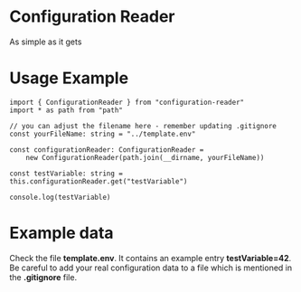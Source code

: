 # Configuration Reader
As simple as it gets

# Usage Example
    import { ConfigurationReader } from "configuration-reader"
    import * as path from "path"
    
    // you can adjust the filename here - remember updating .gitignore
    const yourFileName: string = "../template.env"

    const configurationReader: ConfigurationReader = 
        new ConfigurationReader(path.join(__dirname, yourFileName))

    const testVariable: string = this.configurationReader.get("testVariable")

    console.log(testVariable)

# Example data
Check the file **template.env**. It contains an example entry **testVariable=42**.
Be careful to add your real configuration data to a file which is mentioned in the **.gitignore** file.